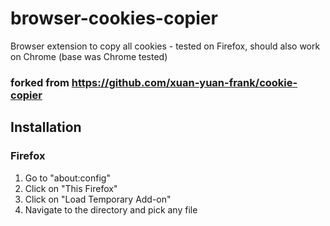 # browser-cookies-copier
Browser extension to copy all cookies - tested on Firefox, should also work on Chrome (base was Chrome tested)

### forked from https://github.com/xuan-yuan-frank/cookie-copier

## Installation
### Firefox
1. Go to "about:config"
1. Click on "This Firefox"
1. Click on "Load Temporary Add-on"
1. Navigate to the directory and pick any file


